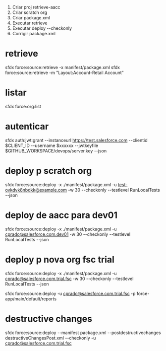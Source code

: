 1. Criar proj retrieve-aacc
2. Criar scratch org
3. Criar package.xml
4. Executar retrieve
5. Executar deploy --checkonly
6. Corrigir package.xml

# retrieve
sfdx force:source:retrieve -x manifest/package.xml
sfdx force:source:retrieve -m "Layout:Account-Retail Account"

# listar
sfdx force:org:list

# autenticar
sfdx auth:jwt:grant --instanceurl https://test.salesforce.com --clientid $CLIENT_ID --username $xxxxxx --jwtkeyfile $GITHUB_WORKSPACE/devops/server.key --json

# deploy p scratch org
sfdx force:source:deploy -x ./manifest/package.xml -u test-ovkdvk8nbdkk@example.com -w 30 --checkonly --testlevel RunLocalTests --json

# deploy de aacc para dev01
sfdx force:source:deploy -x ./manifest/package.xml -u cprado@salesforce.com.dev01 -w 30 --checkonly --testlevel RunLocalTests --json

# deploy p nova org fsc trial
sfdx force:source:deploy -x ./manifest/package.xml -u cprado@salesforce.com.trial.fsc -w 30 --checkonly --testlevel RunLocalTests --json

sfdx force:source:deploy -u cprado@salesforce.com.trial.fsc -p force-app/main/default/reports

# destructive changes
sfdx force:source:deploy --manifest package.xml --postdestructivechanges destructiveChangesPost.xml --checkonly -u cprado@salesforce.com.trial.fsc 